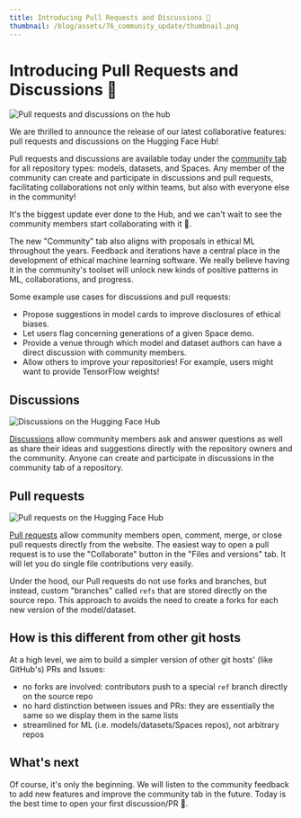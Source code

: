 ```yaml
---
title: Introducing Pull Requests and Discussions 🥳
thumbnail: /blog/assets/76_community_update/thumbnail.png
---
```


# Introducing Pull Requests and Discussions 🥳

![Pull requests and discussions on the hub](https://res.cloudinary.com/picturesbase/image/upload/q_auto/v1653479595/Frame_30_mmccj0.jpg)

We are thrilled to announce the release of our latest collaborative features: pull requests and discussions on the Hugging Face Hub!

Pull requests and discussions are available today under the [community tab](https://huggingface.co/gpt2/discussions) for all repository types: models, datasets, and Spaces. Any member of the community can create and participate in discussions and pull requests, facilitating collaborations not only within teams, but also with everyone else in the community!

It's the biggest update ever done to the Hub, and we can't wait to see the community members start collaborating with it 🤩.

The new "Community" tab also aligns with proposals in ethical ML throughout the years. Feedback and iterations have a central place in the development of ethical machine learning software. We really believe having it in the community's toolset will unlock new kinds of positive patterns in ML, collaborations, and progress.

Some example use cases for discussions and pull requests:

- Propose suggestions in model cards to improve disclosures of ethical biases.
- Let users flag concerning generations of a given Space demo.
- Provide a venue through which model and dataset authors can have a direct discussion with community members.
- Allow others to improve your repositories! For example, users might want to provide TensorFlow weights!

## Discussions

![Discussions on the Hugging Face Hub](https://res.cloudinary.com/picturesbase/image/upload/v1653480977/image_9_ccvwj3.jpg)

[Discussions](https://huggingface.co/gpt2/discussions?type=discussion) allow community members ask and answer questions as well as share their ideas and suggestions directly with the repository owners and the community. Anyone can create and participate in discussions in the community tab of a repository.

## Pull requests

![Pull requests on the Hugging Face Hub](https://res.cloudinary.com/picturesbase/image/upload/v1653480977/image_10_hdy9kv.jpg)

[Pull requests](https://huggingface.co/gpt2/discussions?type=pull_request) allow community members open, comment, merge, or close pull requests directly from the website. The easiest way to open a pull request is to use the "Collaborate" button in the "Files and versions" tab. It will let you do single file contributions very easily.

Under the hood, our Pull requests do not use forks and branches, but instead, custom "branches" called `refs` that are stored directly on the source repo. This approach to avoids the need to create a forks for each new version of the model/dataset.

## How is this different from other git hosts

At a high level, we aim to build a simpler version of other git hosts' (like GitHub's) PRs and Issues:

- no forks are involved: contributors push to a special `ref` branch directly on the source repo
- no hard distinction between issues and PRs: they are essentially the same so we display them in the same lists
- streamlined for ML (i.e. models/datasets/Spaces repos), not arbitrary repos

## What's next

Of course, it's only the beginning. We will listen to the community feedback to add new features and improve the community tab in the future. Today is the best time to open your first discussion/PR 🤗.

